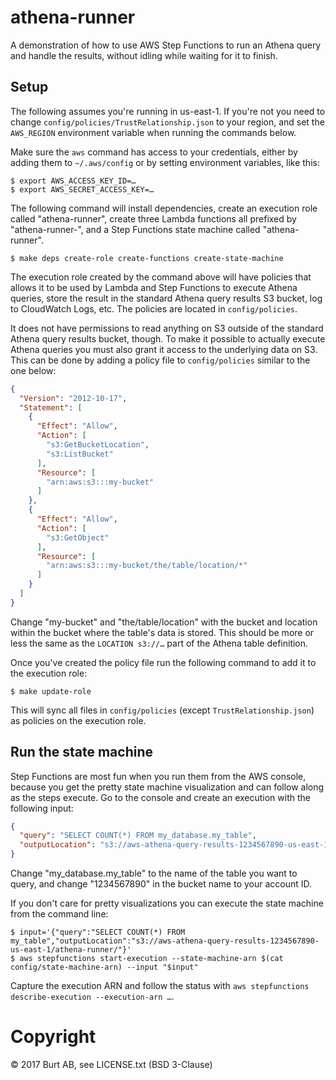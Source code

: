 # athena-runner

A demonstration of how to use AWS Step Functions to run an Athena query and handle the results, without idling while waiting for it to finish.

## Setup

The following assumes you're running in us-east-1. If you're not you need to change `config/policies/TrustRelationship.json` to your region, and set the `AWS_REGION` environment variable when running the commands below.

Make sure the `aws` command has access to your credentials, either by adding them to `~/.aws/config` or by setting environment variables, like this:

```shell
$ export AWS_ACCESS_KEY_ID=…
$ export AWS_SECRET_ACCESS_KEY=…
```

The following command will install dependencies, create an execution role called "athena-runner", create three Lambda functions all prefixed by "athena-runner-", and a Step Functions state machine called "athena-runner".

```shell
$ make deps create-role create-functions create-state-machine
```

The execution role created by the command above will have policies that allows it to be used by Lambda and Step Functions to execute Athena queries, store the result in the standard Athena query results S3 bucket, log to CloudWatch Logs, etc. The policies are located in `config/policies`.

It does not have permissions to read anything on S3 outside of the standard Athena query results bucket, though. To make it possible to actually execute Athena queries you must also grant it access to the underlying data on S3. This can be done by adding a policy file to `config/policies` similar to the one below:

```json
{
  "Version": "2012-10-17",
  "Statement": [
    {
      "Effect": "Allow",
      "Action": [
        "s3:GetBucketLocation",
        "s3:ListBucket"
      ],
      "Resource": [
        "arn:aws:s3:::my-bucket"
      ]
    },
    {
      "Effect": "Allow",
      "Action": [
        "s3:GetObject"
      ],
      "Resource": [
        "arn:aws:s3:::my-bucket/the/table/location/*"
      ]
    }
  ]
}
```

Change "my-bucket" and "the/table/location" with the bucket and location within the bucket where the table's data is stored. This should be more or less the same as the `LOCATION s3://…` part of the Athena table definition.

Once you've created the policy file run the following command to add it to the execution role:

```shell
$ make update-role
```

This will sync all files in `config/policies` (except `TrustRelationship.json`) as policies on the execution role.

## Run the state machine

Step Functions are most fun when you run them from the AWS console, because you get the pretty state machine visualization and can follow along as the steps execute. Go to the console and create an execution with the following input:

```json
{
  "query": "SELECT COUNT(*) FROM my_database.my_table",
  "outputLocation": "s3://aws-athena-query-results-1234567890-us-east-1/athena-runner/"
}
```

Change "my_database.my_table" to the name of the table you want to query, and change "1234567890" in the bucket name to your account ID.

If you don't care for pretty visualizations you can execute the state machine from the command line:

```shell
$ input='{"query":"SELECT COUNT(*) FROM my_table","outputLocation":"s3://aws-athena-query-results-1234567890-us-east-1/athena-runner/"}'
$ aws stepfunctions start-execution --state-machine-arn $(cat config/state-machine-arn) --input "$input"
```

Capture the execution ARN and follow the status with `aws stepfunctions describe-execution --execution-arn …`.

# Copyright

© 2017 Burt AB, see LICENSE.txt (BSD 3-Clause)
